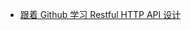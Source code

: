 * [跟着 Github 学习 Restful HTTP API 设计](http://cizixs.com/2016/12/12/restful-api-design-guide?hmsr=toutiao.io&utm_medium=toutiao.io&utm_source=toutiao.io)